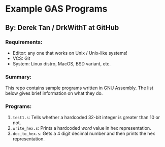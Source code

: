 # Example GAS Programs
## By: Derek Tan / DrkWithT at GitHub

### Requirements:
 - Editor: any one that works on Unix / Unix-like systems!
 - VCS: Git
 - System: Linux distro, MacOS, BSD variant, etc.

### Summary:
This repo contains sample programs written in GNU Assembly. The list below gives brief information on what they do.

### Programs:
 1. `test1.s`: Tells whether a hardcoded 32-bit integer is greater than 10 or not.
 2. `write_hex.s`: Prints a hardcoded _word_ value in hex representation.
 3. `dec_to_hex.s`: Gets a 4 digit decimal number and then prints the hex representation.
